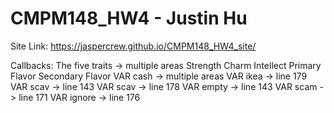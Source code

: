 # CMPM148_HW4 - Justin Hu

Site Link: https://jaspercrew.github.io/CMPM148_HW4_site/

  Callbacks:
  The five traits -> multiple areas
    Strength
    Charm
    Intellect
    Primary Flavor
    Secondary Flavor
  VAR cash -> multiple areas
  VAR ikea -> line 179
  VAR scav -> line 143
  VAR scav -> line 178
  VAR empty -> line 143
  VAR scam -> line 171
  VAR ignore -> line 176


